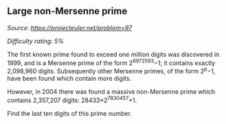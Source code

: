 Large non-Mersenne prime
------------------------

*Source: https://projecteuler.net/problem=97*


*Difficulty rating: 5%*

The first known prime found to exceed one million digits was discovered
in 1999, and is a Mersenne prime of the form 2<sup>6972593</sup>−1; it contains
exactly 2,098,960 digits. Subsequently other Mersenne primes, of the
form 2<sup>*p*</sup>−1, have been found which contain more digits.

However, in 2004 there was found a massive non-Mersenne prime which
contains 2,357,207 digits: 28433×2<sup>7830457</sup>+1.

Find the last ten digits of this prime number.
